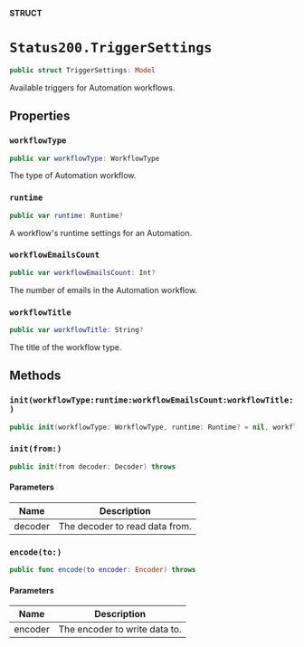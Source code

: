 **STRUCT**

# `Status200.TriggerSettings`

```swift
public struct TriggerSettings: Model
```

Available triggers for Automation workflows.

## Properties
### `workflowType`

```swift
public var workflowType: WorkflowType
```

The type of Automation workflow.

### `runtime`

```swift
public var runtime: Runtime?
```

A workflow's runtime settings for an Automation.

### `workflowEmailsCount`

```swift
public var workflowEmailsCount: Int?
```

The number of emails in the Automation workflow.

### `workflowTitle`

```swift
public var workflowTitle: String?
```

The title of the workflow type.

## Methods
### `init(workflowType:runtime:workflowEmailsCount:workflowTitle:)`

```swift
public init(workflowType: WorkflowType, runtime: Runtime? = nil, workflowEmailsCount: Int? = nil, workflowTitle: String? = nil)
```

### `init(from:)`

```swift
public init(from decoder: Decoder) throws
```

#### Parameters

| Name | Description |
| ---- | ----------- |
| decoder | The decoder to read data from. |

### `encode(to:)`

```swift
public func encode(to encoder: Encoder) throws
```

#### Parameters

| Name | Description |
| ---- | ----------- |
| encoder | The encoder to write data to. |
